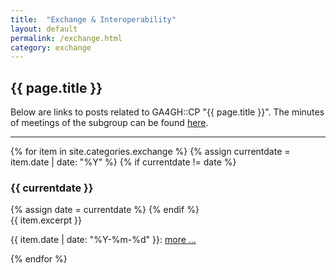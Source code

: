 ```yaml
---
title:  "Exchange & Interoperability"
layout: default
permalink: /exchange.html
category: exchange
---
```


## {{ page.title }}

Below are links to posts related to GA4GH::CP "{{ page.title }}". The minutes of meetings of the subgroup can be found [here](/minutes-exchange.html).

---

{% for item in site.categories.exchange %}
  {% assign currentdate = item.date | date: "%Y" %}
  {% if currentdate != date %}
<h3 id="y{{item.date | date: "%Y"}}">{{ currentdate }}</h3>
   {% assign date = currentdate %}
  {% endif %}
<div class="excerpt">
{{ item.excerpt }}
<p>{{ item.date | date: "%Y-%m-%d" }}: <a href="{{ item.url | relative_url }}">more ...</a></p>
</div>
{% endfor %}
